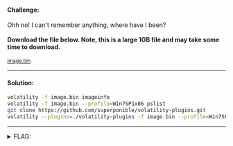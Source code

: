 #### Challenge:

Ohh no! I can't remember anything, where have I been? <br><br> <b>Download the file below. Note, this is a large 1GB file and may take some time to download.</b> <br><br> <a class="btn btn-info btn-file mb-1 d-inline-block px-2 w-100 text-truncate" href="https://johnhammond.org/static/misc/image.bin"><i class="fas fa-download"> </i><small>image.bin</small></a>

---

#### Solution:

```bash
volatility -f image.bin imageinfo
volatility -f image.bin --profile=Win7SP1x86 pslist
git clone https://github.com/superponible/volatility-plugins.git
volatility --plugins=./volatility-plugins -f image.bin --profile=Win7SP1x86 chromehistory
```

---

<details><summary>FLAG:</summary>

```
flag{forensic_cookie_hunter}
```

</details>
<br/>
